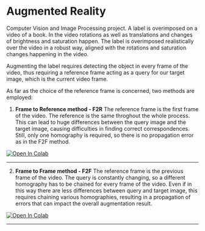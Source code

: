 # Augmented Reality
Computer Vision and Image Processing project. A label is overimposed on a video of a book. In the video rotations as well as translations and changes of brightness and saturation happen. The label is overimposed realistically over the video in a robust way, aligned with the rotations and saturation changes happening in the video.

Augmenting the label requires detecting the object in every frame of the video, thus requiring a reference frame acting as a query for our target image, which is the current video frame.

As far as the choice of the reference frame is concerned, two methods are employed:

1. **Frame to Reference method - F2R**
The reference frame is the first frame of the video. The reference is the same throghout the whole process. This can lead to huge differences between the query image and the target image, causing difficulties in finding correct correspondences. Still, only one homography is required, so there is no propagation error as in the F2F method.

[![Open In Colab](https://colab.research.google.com/assets/colab-badge.svg)](https://colab.research.google.com/drive/1ZD_a8uxjsh4TGymP5mrJ3MxTmxuiJYOk?usp=sharing)
  
-------------------------------


2. **Frame to Frame method - F2F**
The reference frame is the previous frame of the video. The query is constantly changing, so a different homography has to be chained for every frame of the video. Even if in this way there are less differences between query and target image, this requires chaining various homographies, resulting in a propagation of errors that can impact the overall augmentation result.


[![Open In Colab](https://colab.research.google.com/assets/colab-badge.svg)](https://colab.research.google.com/drive/1RGYtuFpIopyCx1y-1sidFPCJKJw1N3Vw?usp=sharing) 

-------------------------------
